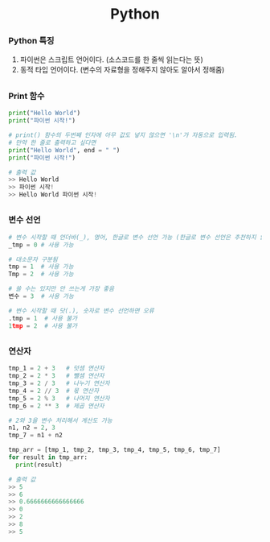 <h1 align = "center"> Python </h1>

### Python 특징
1. 파이썬은 스크립트 언어이다. (소스코드를 한 줄씩 읽는다는 뜻)
2. 동적 타입 언어이다. (변수의 자료형을 정해주지 않아도 알아서 정해줌)

## 

### Print 함수
``` python
print("Hello World")
print("파이썬 시작!")

# print() 함수의 두번째 인자에 아무 값도 넣지 않으면 '\n'가 자동으로 입력됨.
# 만약 한 줄로 출력하고 싶다면
print("Hello World", end = " ")
print("파이썬 시작!")

# 출력 값
>> Hello World
>> 파이썬 시작!
>> Hello World 파이썬 시작!
```

##

### 변수 선언
``` python
# 변수 시작할 때 언더바(_), 영어, 한글로 변수 선언 가능 (한글로 변수 선언은 추천하지 않음)
_tmp = 0 # 사용 가능

# 대소문자 구분됨
tmp = 1  # 사용 가능
Tmp = 2  # 사용 가능

# 쓸 수는 있지만 안 쓰는게 가장 좋음
변수 = 3  # 사용 가능

# 변수 시작할 때 닷(.), 숫자로 변수 선언하면 오류
.tmp = 1  # 사용 불가
1tmp = 2  # 사용 불가

```

##

### 연산자
``` python
tmp_1 = 2 + 3   # 덧셈 연산자
tmp_2 = 2 * 3   # 뺄셈 연산자
tmp_3 = 2 / 3   # 나누기 연산자
tmp_4 = 2 // 3  # 몫 연산자
tmp_5 = 2 % 3   # 나머지 연산자
tmp_6 = 2 ** 3  # 제곱 연산자

# 2와 3을 변수 처리해서 계산도 가능
n1, n2 = 2, 3
tmp_7 = n1 + n2

tmp_arr = [tmp_1, tmp_2, tmp_3, tmp_4, tmp_5, tmp_6, tmp_7]
for result in tmp_arr:
  print(result)

# 출력 값
>> 5
>> 6
>> 0.6666666666666666
>> 0
>> 2
>> 8
>> 5
```

